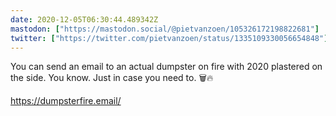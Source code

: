 ```yaml
---
date: 2020-12-05T06:30:44.489342Z
mastodon: ["https://mastodon.social/@pietvanzoen/105326172198822681"]
twitter: ["https://twitter.com/pietvanzoen/status/1335109330056654848"]
---
```

You can send an email to an actual dumpster on fire with 2020 plastered on the side. You know. Just in case you need to. 🗑🔥 

https://dumpsterfire.email/
